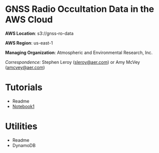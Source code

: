 GNSS Radio Occultation Data in the AWS Cloud
============================================

**AWS Location**: s3://gnss-ro-data

**AWS Region**: us-east-1  

**Managing Organization**: Atmospheric and Environmental Research, Inc.

*Correspondence:* Stephen Leroy (sleroy@aer.com) or Amy McVey (amcvey@aer.com)


# Tutorials
- Readme
- [Notebook1](https://github.com/gnss-ro/aws-opendata/blob/master/tutorials/opac7irowg9_workshop.ipynb)  
# Utilities
- Readme
- DynamoDB
